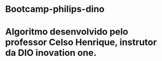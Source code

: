 # Bootcamp-philips-dino

# Algoritmo desenvolvido pelo professor Celso Henrique, instrutor da DIO inovation one.
